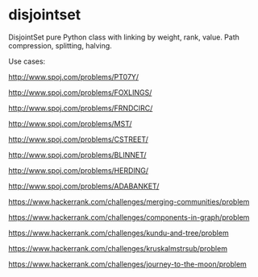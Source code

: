 # disjointset
DisjointSet pure Python class with linking by weight, rank, value. Path compression, splitting, halving.

Use cases:

http://www.spoj.com/problems/PT07Y/

http://www.spoj.com/problems/FOXLINGS/

http://www.spoj.com/problems/FRNDCIRC/

http://www.spoj.com/problems/MST/

http://www.spoj.com/problems/CSTREET/

http://www.spoj.com/problems/BLINNET/

http://www.spoj.com/problems/HERDING/

http://www.spoj.com/problems/ADABANKET/

https://www.hackerrank.com/challenges/merging-communities/problem

https://www.hackerrank.com/challenges/components-in-graph/problem

https://www.hackerrank.com/challenges/kundu-and-tree/problem

https://www.hackerrank.com/challenges/kruskalmstrsub/problem

https://www.hackerrank.com/challenges/journey-to-the-moon/problem
